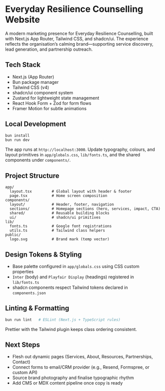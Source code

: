 # Everyday Resilience Counselling Website

A modern marketing presence for Everyday Resilience Counselling, built with Next.js App Router, Tailwind CSS, and shadcn/ui. The experience reflects the organisation’s calming brand—supporting service discovery, lead generation, and partnership outreach.

## Tech Stack

- Next.js (App Router)
- Bun package manager
- Tailwind CSS (v4)
- shadcn/ui component system
- Zustand for lightweight state management
- React Hook Form + Zod for form flows
- Framer Motion for subtle animations

## Local Development

```bash
bun install
bun run dev
```

The app runs at `http://localhost:3000`. Update typography, colours, and layout primitives in `app/globals.css`, `lib/fonts.ts`, and the shared components under `components/`.

## Project Structure

```
app/
  layout.tsx         # Global layout with header & footer
  page.tsx           # Home screen composition
components/
  layout/            # Header, footer, navigation
  sections/          # Homepage sections (hero, services, impact, CTA)
  shared/            # Reusable building blocks
  ui/                # shadcn/ui primitives
lib/
  fonts.ts           # Google font registrations
  utils.ts           # Tailwind class helpers
public/
  logo.svg           # Brand mark (temp vector)
```

## Design Tokens & Styling

- Base palette configured in `app/globals.css` using CSS custom properties
- `Inter` (body) and `Playfair Display` (headings) registered in `lib/fonts.ts`
- shadcn components respect Tailwind tokens declared in `components.json`

## Linting & Formatting

```bash
bun run lint   # ESLint (Next.js + TypeScript rules)
```

Prettier with the Tailwind plugin keeps class ordering consistent.

## Next Steps

- Flesh out dynamic pages (Services, About, Resources, Partnerships, Contact)
- Connect forms to email/CRM provider (e.g., Resend, Formspree, or custom API)
- Source brand photography and finalise typographic rhythm
- Add CMS or MDX content pipeline once copy is ready
